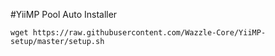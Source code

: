 #YiiMP Pool Auto Installer

```
wget https://raw.githubusercontent.com/Wazzle-Core/YiiMP-setup/master/setup.sh
```
